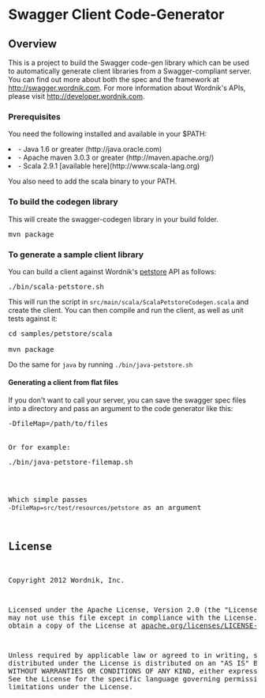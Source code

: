 # Swagger Client Code-Generator

## Overview
This is a project to build the Swagger code-gen library which can be used to automatically
generate client libraries from a Swagger-compliant server.  You can find out more about both 
the spec and the framework at http://swagger.wordnik.com.  For more information about Wordnik's 
APIs, please visit http://developer.wordnik.com.  

### Prerequisites
You need the following installed and available in your $PATH:

<li>- Java 1.6 or greater (http://java.oracle.com)

<li>- Apache maven 3.0.3 or greater (http://maven.apache.org/)

<li>- Scala 2.9.1 [available here](http://www.scala-lang.org)

You also need to add the scala binary to your PATH.

### To build the codegen library

This will create the swagger-codegen library in your build folder.  

<pre>
mvn package
</pre>


### To generate a sample client library
You can build a client against Wordnik's [petstore](http://petstore.swagger.wordnik.com) API as follows:

<pre>
./bin/scala-petstore.sh
</pre>

This will run the script in `src/main/scala/ScalaPetstoreCodegen.scala` and create the client.  You can then
compile and run the client, as well as unit tests against it:

<pre>
cd samples/petstore/scala

mvn package
</pre>

Do the same for `java` by running `./bin/java-petstore.sh`


#### Generating a client from flat files
If you don't want to call your server, you can save the swagger spec files into a directory and pass an argument
to the code generator like this:

<pre>
-DfileMap=/path/to/files
</per>

Or for example:
<pre>
./bin/java-petstore-filemap.sh
</pre>

Which simple passes `-DfileMap=src/test/resources/petstore` as an argument 


License
-------

Copyright 2012 Wordnik, Inc.

Licensed under the Apache License, Version 2.0 (the "License");
you may not use this file except in compliance with the License.
You may obtain a copy of the License at [apache.org/licenses/LICENSE-2.0](http://www.apache.org/licenses/LICENSE-2.0)

Unless required by applicable law or agreed to in writing, software
distributed under the License is distributed on an "AS IS" BASIS,
WITHOUT WARRANTIES OR CONDITIONS OF ANY KIND, either express or implied.
See the License for the specific language governing permissions and
limitations under the License.
